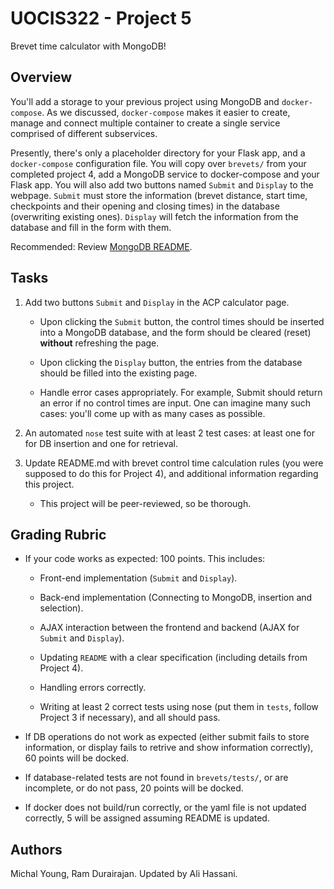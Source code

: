 # UOCIS322 - Project 5 #
Brevet time calculator with MongoDB!

## Overview

You'll add a storage to your previous project using MongoDB and `docker-compose`.
As we discussed, `docker-compose` makes it easier to create, manage and connect multiple container to create a single service comprised of different subservices.

Presently, there's only a placeholder directory for your Flask app, and a `docker-compose` configuration file. You will copy over `brevets/` from your completed project 4, add a MongoDB service to docker-compose and your Flask app. You will also add two buttons named `Submit` and `Display` to the webpage. `Submit` must store the information (brevet distance, start time, checkpoints and their opening and closing times) in the database (overwriting existing ones). `Display` will fetch the information from the database and fill in the form with them.

Recommended: Review [MongoDB README](MONGODB.md).

## Tasks

1. Add two buttons `Submit` and `Display` in the ACP calculator page.

	- Upon clicking the `Submit` button, the control times should be inserted into a MongoDB database, and the form should be cleared (reset) **without** refreshing the page.

	- Upon clicking the `Display` button, the entries from the database should be filled into the existing page.

	- Handle error cases appropriately. For example, Submit should return an error if no control times are input. One can imagine many such cases: you'll come up with as many cases as possible.

2. An automated `nose` test suite with at least 2 test cases: at least one for for DB insertion and one for retrieval.

3. Update README.md with brevet control time calculation rules (you were supposed to do this for Project 4), and additional information regarding this project.
	- This project will be peer-reviewed, so be thorough.

## Grading Rubric

* If your code works as expected: 100 points. This includes:
	* Front-end implementation (`Submit` and `Display`).
	
	* Back-end implementation (Connecting to MongoDB, insertion and selection).
	
	* AJAX interaction between the frontend and backend (AJAX for `Submit` and `Display`).
	
	* Updating `README` with a clear specification (including details from Project 4).
	
	* Handling errors correctly.
	
	* Writing at least 2 correct tests using nose (put them in `tests`, follow Project 3 if necessary), and all should pass.

* If DB operations do not work as expected (either submit fails to store information, or display fails to retrive and show information correctly), 60 points will be docked.

* If database-related tests are not found in `brevets/tests/`, or are incomplete, or do not pass, 20 points will be docked.

* If docker does not build/run correctly, or the yaml file is not updated correctly, 5 will be assigned assuming README is updated.

## Authors

Michal Young, Ram Durairajan. Updated by Ali Hassani.
